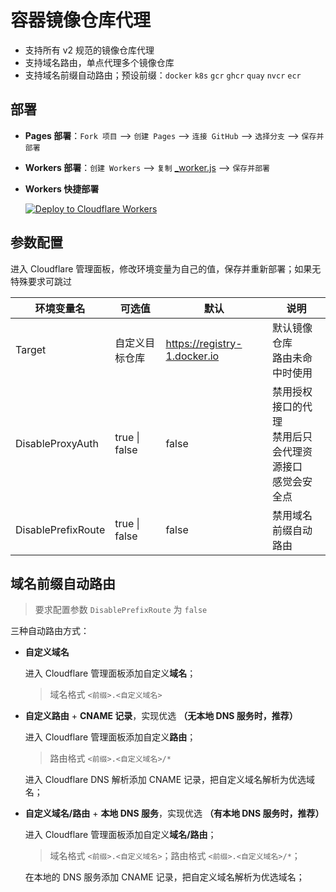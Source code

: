 # 容器镜像仓库代理

-   支持所有 v2 规范的镜像仓库代理
-   支持域名路由，单点代理多个镜像仓库
-   支持域名前缀自动路由；预设前缀：`docker` `k8s` `gcr` `ghcr` `quay` `nvcr` `ecr`

## 部署

-   **Pages 部署**：`Fork 项目` --> `创建 Pages` --> `连接 GitHub` --> `选择分支` --> `保存并部署`

-   **Workers 部署**：`创建 Workers` --> `复制` [\_worker.js](https://github.com/pierreteam/cfworker-image-proxy/blob/main/_worker.js) --> `保存并部署`

-   **Workers 快捷部署**

    [![Deploy to Cloudflare Workers](https://deploy.workers.cloudflare.com/button)](https://deploy.workers.cloudflare.com/?url=https://github.com/pierreteam/cfworker-image-proxy)

## 参数配置

进入 Cloudflare 管理面板，修改环境变量为自己的值，保存并重新部署；如果无特殊要求可跳过

| 环境变量名         | 可选值         | 默认                         | 说明                                                         |
| ------------------ | -------------- | ---------------------------- | ------------------------------------------------------------ |
| Target             | 自定义目标仓库 | https://registry-1.docker.io | 默认镜像仓库<br>路由未命中时使用                             |
| DisableProxyAuth   | true \| false  | false                        | 禁用授权接口的代理<br>禁用后只会代理资源接口<br>感觉会安全点 |
| DisablePrefixRoute | true \| false  | false                        | 禁用域名前缀自动路由                                         |

## 域名前缀自动路由

> 要求配置参数 `DisablePrefixRoute` 为 `false`

三种自动路由方式：

-   **自定义域名**

    进入 Cloudflare 管理面板添加自定义**域名**；

    > 域名格式 `<前缀>.<自定义域名>`

-   **自定义路由** + **CNAME 记录**，实现优选 **（无本地 DNS 服务时，推荐）**

    进入 Cloudflare 管理面板添加自定义**路由**；

    > 路由格式 `<前缀>.<自定义域名>/*`

    进入 Cloudflare DNS 解析添加 CNAME 记录，把自定义域名解析为优选域名；

-   **自定义域名/路由** + **本地 DNS 服务**，实现优选 **（有本地 DNS 服务时，推荐）**

    进入 Cloudflare 管理面板添加自定义**域名/路由**；

    > 域名格式 `<前缀>.<自定义域名>`；路由格式 `<前缀>.<自定义域名>/*`；

    在本地的 DNS 服务添加 CNAME 记录，把自定义域名解析为优选域名；
